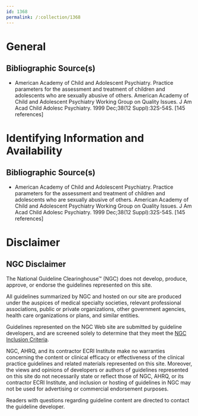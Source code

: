 ```yaml
---
id: 1368
permalink: /:collection/1368
---
```


# General

## Bibliographic Source(s)

- American Academy of Child and Adolescent Psychiatry. Practice parameters for the assessment and treatment of children and adolescents who are sexually abusive of others. American Academy of Child and Adolescent Psychiatry Working Group on Quality Issues. J Am Acad Child Adolesc Psychiatry. 1999 Dec;38(12 Suppl):32S-54S. [145 references]

# Identifying Information and Availability

## Bibliographic Source(s)

- American Academy of Child and Adolescent Psychiatry. Practice parameters for the assessment and treatment of children and adolescents who are sexually abusive of others. American Academy of Child and Adolescent Psychiatry Working Group on Quality Issues. J Am Acad Child Adolesc Psychiatry. 1999 Dec;38(12 Suppl):32S-54S. [145 references]

# Disclaimer

## NGC Disclaimer

The National Guideline Clearinghouse™ (NGC) does not develop, produce, approve, or endorse the guidelines represented on this site.

All guidelines summarized by NGC and hosted on our site are produced under the auspices of medical specialty societies, relevant professional associations, public or private organizations, other government agencies, health care organizations or plans, and similar entities.

Guidelines represented on the NGC Web site are submitted by guideline developers, and are screened solely to determine that they meet the [NGC Inclusion Criteria](/help-and-about/summaries/inclusion-criteria).

NGC, AHRQ, and its contractor ECRI Institute make no warranties concerning the content or clinical efficacy or effectiveness of the clinical practice guidelines and related materials represented on this site. Moreover, the views and opinions of developers or authors of guidelines represented on this site do not necessarily state or reflect those of NGC, AHRQ, or its contractor ECRI Institute, and inclusion or hosting of guidelines in NGC may not be used for advertising or commercial endorsement purposes.

Readers with questions regarding guideline content are directed to contact the guideline developer.


